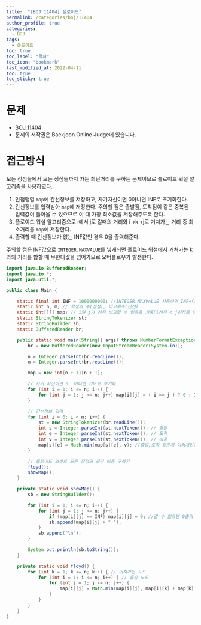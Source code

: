 ```yaml
---
title:  "[BOJ 11404] 플로이드"
permalink: /categories/boj/11404
author_profile: true
categories:
  - BOJ
tags:
  - 플로이드
toc: true
toc_label: "목차"
toc_icon: "bookmark"
last_modified_at: 2022-04-11
toc: true
toc_sticky: true
---
```


# 문제
- [BOJ 11404](https://www.acmicpc.net/problem/11404)  
- 문제의 저작권은 Baekjoon Online Judge에 있습니다.  

# 접근방식  
모든 정점들에서 모든 정점들까지 가는 최단거리를 구하는 문제이므로 플로이드 워셜 알고리즘을 사용하였다.  

1) 인접행렬 `map`에 간선정보를 저장하고, 자기자신이면 0아니면 INF로 초기화한다.  
2) 간선정보를 입력받아 `map`에 저장한다. 주의할 점은 출발점, 도착점이 같은 중복된 입력값이 들어올 수 있으므로 이 때 가장 최소값을 저장해주도록 한다.  
3) 플로이드 워셜 알고리즘으로  i에서 j로 갈때의 거리와 i→k→j로 거쳐가는 거리 중 최소거리를 `map`에 저장한다.
4) 출력할 때 간선정보가 없는 INF값인 경우 0을 출력해준다.  

주의할 점은 INF값으로 `INTEGER.MAXVALUE`를 넣게되면 플로이드 워셜에서 거쳐가는 k와의 거리를 합할 때 무한대값을 넘어가므로 오버플로우가 발생한다.  


```java  
import java.io.BufferedReader;
import java.io.*;
import java.util.*;

public class Main {

	static final int INF = 1000000000; //INTEGER.MAXVALUE 사용하면 INF+다른값 시 오버플로우 발생
	static int n, m; // 학생의 수(정점), 비교횟수(간선)
	static int[][] map; // i와 j가 성적 비교할 수 있음을 기록(i성적 < j성적을 의미)
	static StringTokenizer st;
	static StringBuilder sb;
	static BufferedReader br;

	public static void main(String[] args) throws NumberFormatException, IOException {
		br = new BufferedReader(new InputStreamReader(System.in));

		n = Integer.parseInt(br.readLine());
		m = Integer.parseInt(br.readLine());

		map = new int[n + 1][n + 1];

		// 자기 자신이면 0, 아니면 INF로 초기화
		for (int i = 1; i <= n; i++) {
			for (int j = 1; j <= n; j++) map[i][j] = ( i == j ) ? 0 : INF;
		}

		// 간선정보 입력
		for (int i = 0; i < m; i++) {
			st = new StringTokenizer(br.readLine());
			int s = Integer.parseInt(st.nextToken()); // 출발
			int e = Integer.parseInt(st.nextToken()); // 도착
			int v = Integer.parseInt(st.nextToken()); // 비용
			map[s][e] = Math.min(map[s][e], v); //출발,도착 같은게 여러개인경우 최소 비용을 저장
		}

		// 플로이드 와샬로 모든 정점의 최단 비용 구하기
		floyd();
		showMap();
	}

	private static void showMap() {
		sb = new StringBuilder();

		for (int i = 1; i <= n; i++) {
			for (int j = 1; j <= n; j++) {
				if (map[i][j] == INF) map[i][j] = 0; //갈 수 없으면 0출력
				sb.append(map[i][j] + " ");
			}
			sb.append("\n");
		}

		System.out.println(sb.toString());
	}

	private static void floyd() {
		for (int k = 1; k <= n; k++) { // 거쳐가는 노드
			for (int i = 1; i <= n; i++) { // 출발 노드
				for (int j = 1; j <= n; j++) {
					map[i][j] = Math.min(map[i][j], map[i][k] + map[k][j]); // 최소비용 갱신
				}
			}
		}
	}
}
```